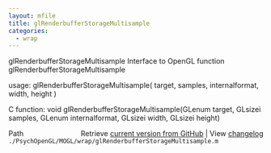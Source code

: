 ```yaml
---
layout: mfile
title: glRenderbufferStorageMultisample
categories:
  - wrap
---
```


glRenderbufferStorageMultisample  Interface to OpenGL function glRenderbufferStorageMultisample

usage:  glRenderbufferStorageMultisample\( target, samples, internalformat, width, height \)

C function:  void glRenderbufferStorageMultisample\(GLenum target, GLsizei samples, GLenum internalformat, GLsizei width, GLsizei height\)


<div class="code_header" style="text-align:right;">
  <span style="float:left;">Path&nbsp;&nbsp;</span> <span class="counter">Retrieve <a href=
  "https://raw.github.com/Psychtoolbox-3/Psychtoolbox-3/beta/./PsychOpenGL/MOGL/wrap/glRenderbufferStorageMultisample.m">current version from GitHub</a> | View <a href=
  "https://github.com/Psychtoolbox-3/Psychtoolbox-3/commits/beta/./PsychOpenGL/MOGL/wrap/glRenderbufferStorageMultisample.m">changelog</a></span>
</div>
<div class="code">
  <code>./PsychOpenGL/MOGL/wrap/glRenderbufferStorageMultisample.m</code>
</div>
